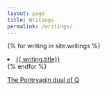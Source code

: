 ```yaml
---
layout: page
title: Writings
permalink: /writings/
---
```


{% for writing in site.writings %}
  <li>
    <a href="{{ writing.url }}">{{ writing.title}}</a>
  </li>
{% endfor %}

[The Pontryagin dual of Q](/latex/notes/QPontryaginDual/QPontryaginDual.html)